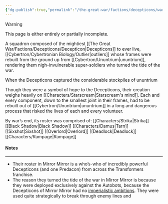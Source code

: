 ```yaml
---
{"dg-publish":true,"permalink":"/the-great-war/factions/decepticons/warriors-elite/"}
---
```

  
>[!warning] 
>This page is either entirely or partially incomplete. 

A squadron composed of the mightiest [[The Great War/Factions/Decepticons/Decepticon\|Decepticons]] to ever live, [[Cybertron/Cybertronian Biology/Outlier\|outliers]] whose frames were rebuilt from the ground up from [[Cybertron/Ununtrium\|ununtrium]], rendering them nigh-invulnerable super-soldiers who turned the tide of the war. 

When the Decepticons captured the considerable stockpiles of ununtrium 

Though they were a symbol of hope to the Decepticons, their creation weighs heavily on [[Characters/Starscream\|Starscream's mind]]. Each and every component, down to the smallest joint in their frames, had to be rebuilt out of [[Cybertron/Ununtrium\|ununtrium]] in a long and dangerous process that risked the lives of each and every volunteer. 

By war’s end, its roster was comprised of:
[[Characters/Strika\|Strika]]
[[Black Shadow\|Black Shadow]]
[[Characters/Damus\|Tarn]]
[[Sixshot\|Sixshot]]
[[Overlord\|Overlord]]
[[Deadlock\|Deadlock]]
[[Characters/Rampage\|Rampage]]
#### Notes
---
- Their roster in Mirror Mirror is a who’s-who of incredibly powerful Decepticons (and one Predacon) from across the Transformers franchise. 
- The reason they turned the tide of the war in Mirror Mirror is because they were deployed exclusively against the Autobots, because the Decepticons of Mirror Mirror had no [imperialistic ambitions](https://tfwiki.net/wiki/Decepticon_Empire#2005_IDW_continuity). They were used quite strategically to break through enemy lines and 